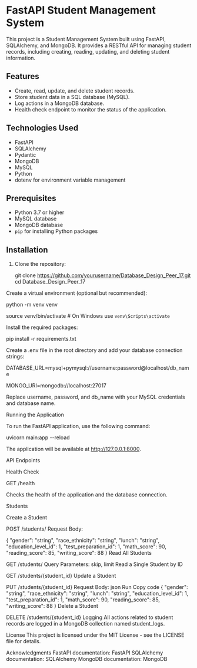 # FastAPI Student Management System

This project is a Student Management System built using FastAPI, SQLAlchemy, and MongoDB. It provides a RESTful API for managing student records, including creating, reading, updating, and deleting student information.

## Features

- Create, read, update, and delete student records.
- Store student data in a SQL database (MySQL).
- Log actions in a MongoDB database.
- Health check endpoint to monitor the status of the application.

## Technologies Used

- FastAPI
- SQLAlchemy
- Pydantic
- MongoDB
- MySQL
- Python
- dotenv for environment variable management

## Prerequisites

- Python 3.7 or higher
- MySQL database
- MongoDB database
- `pip` for installing Python packages

## Installation

1. Clone the repository:

 
   git clone https://github.com/yourusername/Database_Design_Peer_17.git
   cd Database_Design_Peer_17
   
Create a virtual environment (optional but recommended):


python -m venv venv

source venv/bin/activate  # On Windows use `venv\Scripts\activate`

Install the required packages:


pip install -r requirements.txt

Create a .env file in the root directory and add your database connection strings:


DATABASE_URL=mysql+pymysql://username:password@localhost/db_name

MONGO_URI=mongodb://localhost:27017

Replace username, password, and db_name with your MySQL credentials and database name.

Running the Application

To run the FastAPI application, use the following command:

uvicorn main:app --reload

The application will be available at http://127.0.0.1:8000.

API Endpoints

Health Check

GET /health

Checks the health of the application and the database connection.

Students

Create a Student

POST /students/
Request Body:

{
  "gender": "string",
  "race_ethnicity": "string",
  "lunch": "string",
  "education_level_id": 1,
  "test_preparation_id": 1,
  "math_score": 90,
  "reading_score": 85,
  "writing_score": 88
}
Read All Students

GET /students/
Query Parameters: skip, limit
Read a Single Student by ID

GET /students/{student_id}
Update a Student

PUT /students/{student_id}
Request Body:
json
Run
Copy code
{
  "gender": "string",
  "race_ethnicity": "string",
  "lunch": "string",
  "education_level_id": 1,
  "test_preparation_id": 1,
  "math_score": 90,
  "reading_score": 85,
  "writing_score": 88
}
Delete a Student

DELETE /students/{student_id}
Logging
All actions related to student records are logged in a MongoDB collection named student_logs.

License
This project is licensed under the MIT License - see the LICENSE file for details.

Acknowledgments
FastAPI documentation: FastAPI
SQLAlchemy documentation: SQLAlchemy
MongoDB documentation: MongoDB
